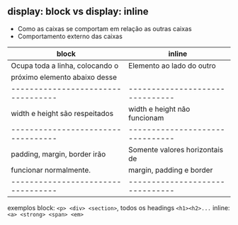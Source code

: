 ## display: block vs display: inline

- Como as caixas se comportam em relação as outras caixas
- Comportamento externo das caixas

| **block**                        | **inline**                    |
|----------------------------------|-------------------------------|
| Ocupa toda a linha, colocando o  | Elemento ao lado do outro     |
| próximo elemento abaixo desse    |                               |
|----------------------------------|-------------------------------|
| width e height são respeitados   | width e height não funcionam  |
|----------------------------------|-------------------------------|
| padding, margin, border irão     | Somente valores horizontais de|
| funcionar normalmente.           | margin, padding e border      |
|----------------------------------|-------------------------------|

exemplos
block: `<p> <div> <section>`, todos os headings `<h1><h2>...`
inline: `<a> <strong> <span> <em>`
